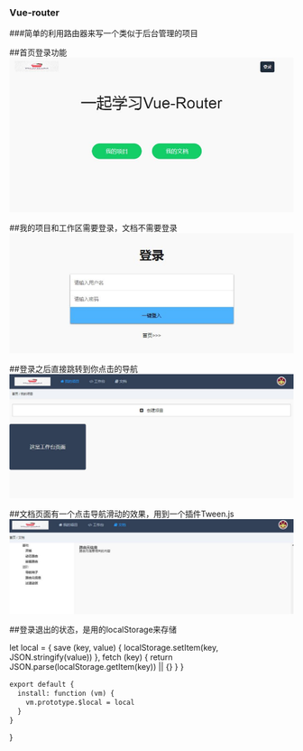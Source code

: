 ### Vue-router
###简单的利用路由器来写一个类似于后台管理的项目

  ##首页登录功能
  ![image](https://github.com/zgf613/Vue/blob/master/img/img0.JPG)
  
  ##我的项目和工作区需要登录，文档不需要登录
  ![image](https://github.com/zgf613/Vue/blob/master/img/img1.JPG)
  
  ##登录之后直接跳转到你点击的导航
  ![image](https://github.com/zgf613/Vue/blob/master/img/img2.JPG)
  
  ##文档页面有一个点击导航滑动的效果，用到一个插件Tween.js
  ![image](https://github.com/zgf613/Vue/blob/master/img/img3.JPG)
  
  ##登录退出的状态，是用的localStorage来存储

  let local = {
      save (key, value) {
        localStorage.setItem(key, JSON.stringify(value))
      },
      fetch (key) {
        return JSON.parse(localStorage.getItem(key)) || {}
      }
    }

    export default {
      install: function (vm) {
        vm.prototype.$local = local
      }
    }
  }

